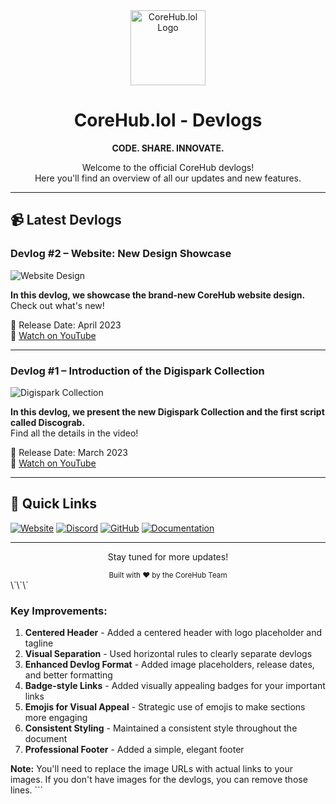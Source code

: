 <div align="center">
  <img src="https://corehub.lol/assets/logo.png" alt="CoreHub.lol Logo" width="120" />
  
  # CoreHub.lol - Devlogs
  
  **CODE. SHARE. INNOVATE.**
  
  Welcome to the official CoreHub devlogs!  
  Here you'll find an overview of all our updates and new features.
</div>

---

## 📹 Latest Devlogs

### Devlog #2 – Website: New Design Showcase
![Website Design](https://corehub.lol/assets/devlog2-preview.jpg)

**In this devlog, we showcase the brand-new CoreHub website design.**  
Check out what's new!

📅 Release Date: April 2023  
🔗 [Watch on YouTube](https://www.youtube.com/watch?v=QaVhpehTxBI)

---

### Devlog #1 – Introduction of the Digispark Collection
![Digispark Collection](https://corehub.lol/assets/devlog1-preview.jpg)

**In this devlog, we present the new Digispark Collection and the first script called Discograb.**  
Find all the details in the video!

📅 Release Date: March 2023  
🔗 [Watch on YouTube](https://www.youtube.com/watch?v=58ugvXHy0mI)

---

## 🔗 Quick Links

[![Website](https://img.shields.io/badge/Website-CoreHub.lol-purple?style=for-the-badge)](https://corehub.lol)
[![Discord](https://img.shields.io/badge/Discord-Join_Community-7289DA?style=for-the-badge&logo=discord&logoColor=white)](https://discord.gg/corehub)
[![GitHub](https://img.shields.io/badge/GitHub-View_Projects-black?style=for-the-badge&logo=github)](https://github.com/corehub)
[![Documentation](https://img.shields.io/badge/Docs-Read_Documentation-blue?style=for-the-badge)](https://docs.corehub.lol)

---

<div align="center">
  <p>Stay tuned for more updates!</p>
  <sub>Built with ❤️ by the CoreHub Team</sub>
</div>
\`\`\`

### Key Improvements:

1. **Centered Header** - Added a centered header with logo placeholder and tagline
2. **Visual Separation** - Used horizontal rules to clearly separate devlogs
3. **Enhanced Devlog Format** - Added image placeholders, release dates, and better formatting
4. **Badge-style Links** - Added visually appealing badges for your important links
5. **Emojis for Visual Appeal** - Strategic use of emojis to make sections more engaging
6. **Consistent Styling** - Maintained a consistent style throughout the document
7. **Professional Footer** - Added a simple, elegant footer

**Note:** You'll need to replace the image URLs with actual links to your images. If you don't have images for the devlogs, you can remove those lines.
\`\`\`


</CodeProject>



